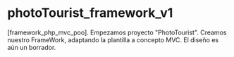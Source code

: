 # photoTourist_framework_v1
[framework_php_mvc_poo]. Empezamos proyecto "PhotoTourist". Creamos nuestro FrameWork, adaptando la plantilla a concepto MVC. El diseño es aún un borrador.
